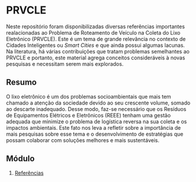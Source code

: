 # PRVCLE

Neste repositório foram disponibilizadas diversas referências importantes realacionadas ao Problema de Roteamento de Veículo na Coleta do Lixo Eletrônico (PRVCLE). Este é um tema de grande relevância no contexto de Cidades Inteligentes ou _Smart Cities_ e que ainda possui algumas lacunas. Na literatura, há várias contribuições que tratam problemas semelhantes ao PRVCLE e portanto, este material agrega conceitos consideráveis à novas pesquisas e necessitam serem mais explorados.


## Resumo

O lixo eletrônico é um dos problemas socioambientais que mais tem chamado a atenção da sociedade devido ao seu crescente volume, somado ao descarte inadequado. Desse modo, faz-se necessário que os Resíduos de Equipamentos Elétricos e Eletrônicos (REEE) tenham uma gestão adequada que minimize o problema de logística reversa na sua coleta e os impactos ambientais. Este fato nos leva a refletir sobre a importância de mais pesquisas sobre esse tema e o desenvolvimento de estratégias que possam colaborar com soluções melhores e mais sustentáveis. 


## Módulo
1. [Referências](Refer%C3%AAncias_PRVCLE.pdf)
